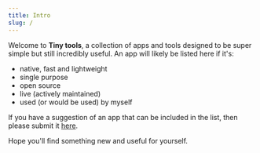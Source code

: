 ```yaml
---
title: Intro
slug: /
---
```

Welcome to **Tiny tools**, a collection of apps and tools designed to be super simple but still incredibly useful.  An app will likely be listed here if it's:
- native, fast and lightweight
- single purpose
- open source
- live (actively maintained)
- used (or would be used) by myself

If you have a suggestion of an app that can be included in the list, then please submit it [here](https://airtable.com/shr5X8eog0uy8Ab1K).

Hope you'll find something new and useful for yourself.
